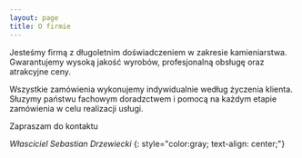 ```yaml
---
layout: page
title: O firmie
---
```


Jesteśmy firmą z długoletnim doświadczeniem w zakresie kamieniarstwa. Gwarantujemy wysoką jakość wyrobów, profesjonalną obsługę oraz atrakcyjne ceny.

Wszystkie zamówienia wykonujemy indywidualnie według życzenia klienta. Słuzymy państwu fachowym doradzctwem i pomocą na każdym etapie zamówienia w celu realizacji usługi.

Zapraszam do kontaktu

*Własciciel Sebastian Drzewiecki*
{: style="color:gray; text-align: center;"}
